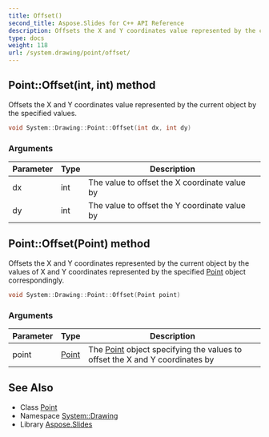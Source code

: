 ```yaml
---
title: Offset()
second_title: Aspose.Slides for C++ API Reference
description: Offsets the X and Y coordinates value represented by the current object by the specified values.
type: docs
weight: 118
url: /system.drawing/point/offset/
---
```

## Point::Offset(int, int) method


Offsets the X and Y coordinates value represented by the current object by the specified values.

```cpp
void System::Drawing::Point::Offset(int dx, int dy)
```


### Arguments

| Parameter | Type | Description |
| --- | --- | --- |
| dx | int | The value to offset the X coordinate value by |
| dy | int | The value to offset the Y coordinate value by |

## Point::Offset(Point) method


Offsets the X and Y coordinates represented by the current object by the values of X and Y coordinates represented by the specified [Point](../) object correspondingly.

```cpp
void System::Drawing::Point::Offset(Point point)
```


### Arguments

| Parameter | Type | Description |
| --- | --- | --- |
| point | [Point](../) | The [Point](../) object specifying the values to offset the X and Y coordinates by |

## See Also

* Class [Point](../)
* Namespace [System::Drawing](../../)
* Library [Aspose.Slides](../../../)